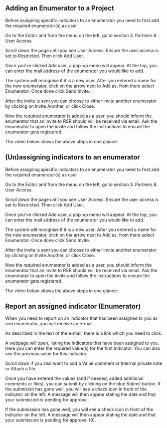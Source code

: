 ## Adding an Enumerator to a Project
Before assigning specific indicators to an enumerator you need to first add the required enumerator(s) as user

Go to the Editor and from the menu on the left, go to section 3. Partners & User Access.




Scroll down the page until you see User Access. Ensure the user access is set to Restricted. Then click Add User.




Once you've clicked Add user, a pop-up menu will appear. At the top, you can enter the mail address of the enumerator you would like to add. 

The system will recognise if it is a new user. After you entered a name for the new enumerator, click on the arrow next to Add as, from there select Enumerator. Once done click Send Invite.





After the invite is sent you can choose to either invite another enumerator by clicking on Invite Another, or click Close. 

Now the required enumerator is added as a user, you should inform the enumerator that an invite to RSR should will be received via email. Ask the enumerator to open the invite and follow the instructions to ensure the enumerator gets registered.





The video below shows the above steps in one glance:



## (Un)assigning indicators to an enumerator
Before assigning specific indicators to an enumerator you need to first add the required enumerator(s) as user

Go to the Editor and from the menu on the left, go to section 3. Partners & User Access.




Scroll down the page until you see User Access. Ensure the user access is set to Restricted. Then click Add User.




Once you've clicked Add user, a pop-up menu will appear. At the top, you can enter the mail address of the enumerator you would like to add. 

The system will recognise if it is a new user. After you entered a name for the new enumerator, click on the arrow next to Add as, from there select Enumerator. Once done click Send Invite.





After the invite is sent you can choose to either invite another enumerator by clicking on Invite Another, or click Close. 

Now the required enumerator is added as a user, you should inform the enumerator that an invite to RSR should will be received via email. Ask the enumerator to open the invite and follow the instructions to ensure the enumerator gets registered.





The video below shows the above steps in one glance:



## Report an assigned indicator (Enumerator)
When you need to report on an indicator that has been assigned to you as and enumerator, you will receive an e-mail.

As described in the text of the e-mail, there is a link which you need to click.



A webpage will open, listing the indicators that have been assigned to you.  Here you can enter the required value(s) for the first indicator. You can also see the previous value for this indicator.

Scroll down if you also want to add a Value comment or Internal private note or Attach a file.




Once you have entered the values (and if needed, added additional comments or files), you can submit by clicking on the blue Submit button. If the submision has gone well, you will see a check icon in front of the indicator on the left. A message will then appear stating the date and that your submission is pending for approval. 

If the submission has gone well, you will see a check icon in front of the indicator on the left. A message will then appear stating the date and that your submission is pending for approval (9).
